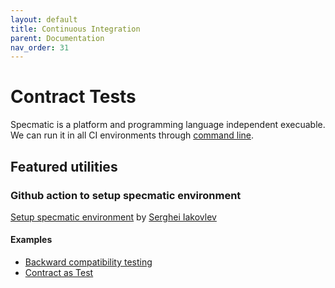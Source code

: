 ```yaml
---
layout: default
title: Continuous Integration
parent: Documentation
nav_order: 31
---
```

Contract Tests
==============

Specmatic is a platform and programming language independent execuable. We can run it in all CI environments through [command line](/documentation/getting_started.html#setup).

## Featured utilities

### Github action to setup specmatic environment

[Setup specmatic environment](https://github.com/marketplace/actions/setup-specmatic-environment) by [Serghei Iakovlev](https://github.com/sergeyklay)


#### Examples
* [Backward compatibility testing](https://github.com/znsio/specmatic-order-contracts/blob/main/.github/workflows/pull_request_merge_checks.yaml)
* [Contract as Test](https://github.com/znsio/specmatic-order-api/blob/github-actions-setup-specmatic/.github/workflows/command_line_contract_tests.yml)